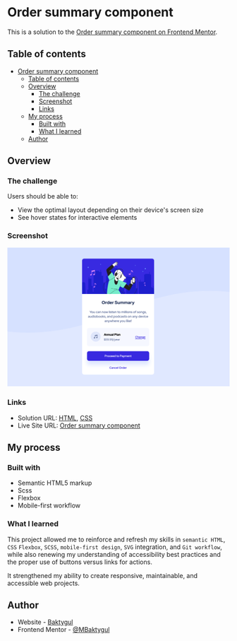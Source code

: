 # Order summary component

This is a solution to the [Order summary component on Frontend Mentor](https://www.frontendmentor.io/challenges/order-summary-component-QlPmajDUj).

## Table of contents

- [Order summary component](#order-summary-component)
  - [Table of contents](#table-of-contents)
  - [Overview](#overview)
    - [The challenge](#the-challenge)
    - [Screenshot](#screenshot)
    - [Links](#links)
  - [My process](#my-process)
    - [Built with](#built-with)
    - [What I learned](#what-i-learned)
  - [Author](#author)
  

## Overview

### The challenge

Users should be able to:

- View the optimal layout depending on their device's screen size
- See hover states for interactive elements

### Screenshot

![NFT card screenshot](./images/order_summary_screenshot.png)

### Links

  - Solution URL: [HTML](https://github.com/MBaktygul/order-summary-component/blob/mbaktygul/index.html), [CSS](https://github.com/MBaktygul/order-summary-component/blob/mbaktygul/styles/style.css)
- Live Site URL: [Order summary component](https://mbaktygul.github.io/order-summary-component/)

## My process

### Built with

- Semantic HTML5 markup
- Scss
- Flexbox
- Mobile-first workflow

### What I learned

This project allowed me to reinforce and refresh my skills in ```semantic HTML```, ```CSS``` ```Flexbox```, ```SCSS```, ```mobile-first design```, ```SVG``` integration, and ```Git workflow```, while also renewing my understanding of accessibility best practices and the proper use of buttons versus links for actions. 

It strengthened my ability to create responsive, maintainable, and accessible web projects.

## Author

- Website - [Baktygul](https://github.com/MBaktygul)
- Frontend Mentor - [@MBaktygul](https://www.frontendmentor.io/profile/MBaktygul)

